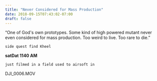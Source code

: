 ```yaml
---
title: "Never Considered for Mass Production"
date: 2018-09-15T07:43:02-07:00
draft: false
---
```

“One of God's own prototypes. Some kind of high powered mutant never even considered for mass production. Too weird to live. Too rare to die.”


```
side quest find Kheel
```

**satDat 1140 AM**

```
just filmed in a field used to airsoft in
```
DJI_0006.MOV
